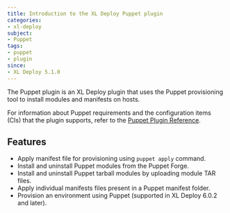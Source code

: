 ```yaml
---
title: Introduction to the XL Deploy Puppet plugin
categories:
- xl-deploy
subject:
- Puppet
tags:
- puppet
- plugin
since:
- XL Deploy 5.1.0
---
```


The Puppet plugin is an XL Deploy plugin that uses the Puppet provisioning tool to install modules and manifests on hosts.

For information about Puppet requirements and the configuration items (CIs) that the plugin supports, refer to the [Puppet Plugin Reference](/xl-deploy/latest/xld-puppet-plugin/index.html).

## Features

* Apply manifest file for provisioning using `puppet apply` command.
* Install and uninstall Puppet modules from the Puppet Forge.
* Install and uninstall Puppet tarball modules by uploading module TAR files.
* Apply individual manifests files present in a Puppet manifest folder.
* Provision an environment using Puppet (supported in XL Deploy 6.0.2 and later).
